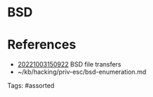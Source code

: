 # BSD

# References
- [20221003150922](/zet/20221003150922/) BSD file transfers
- ~/kb/hacking/priv-esc/bsd-enumeration.md

Tags:
    #assorted

